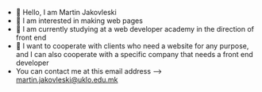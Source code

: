 - 👋 Hello, I am Martin Jakovleski 
- 👀 I am interested in making web pages
- 🌱 I am currently studying at a web developer academy in the direction of front end
- 💞️ I want to cooperate with clients who need a website for any purpose, and I can also cooperate with a specific company that needs a front end developer
- You can contact me at this email address --> martin.jakovleski@uklo.edu.mk

<!---
Generateproduct/Generateproduct is a ✨ special ✨ repository because its `README.md` (this file) appears on your GitHub profile.
You can click the Preview link to take a look at your changes.
--->
